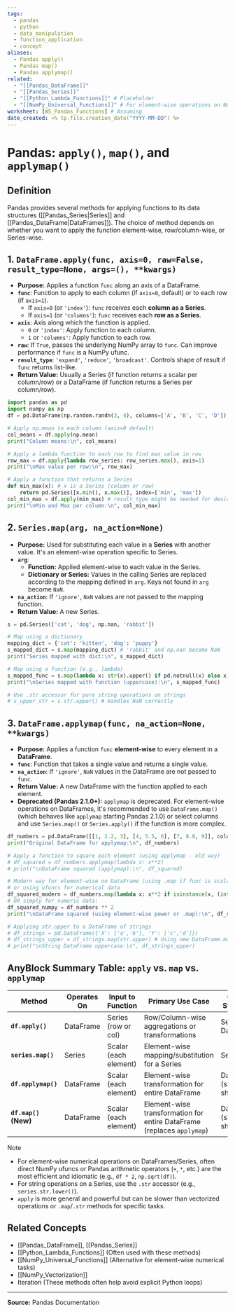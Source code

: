 ```yaml
---
tags:
  - pandas
  - python
  - data_manipulation
  - function_application
  - concept
aliases:
  - Pandas apply()
  - Pandas map()
  - Pandas applymap()
related:
  - "[[Pandas_DataFrame]]"
  - "[[Pandas_Series]]"
  - "[[Python_Lambda_Functions]]" # Placeholder
  - "[[NumPy_Universal_Functions]]" # For element-wise operations on NumPy arrays
worksheet: [WS_Pandas_Functions] # Assuming
date_created: <% tp.file.creation_date("YYYY-MM-DD") %>
---
```

# Pandas: `apply()`, `map()`, and `applymap()`

## Definition

Pandas provides several methods for applying functions to its data structures ([[Pandas_Series|Series]] and [[Pandas_DataFrame|DataFrames]]). The choice of method depends on whether you want to apply the function element-wise, row/column-wise, or Series-wise.

## 1. `DataFrame.apply(func, axis=0, raw=False, result_type=None, args=(), **kwargs)`

- **Purpose:** Applies a function `func` along an axis of a DataFrame.
- **`func`**: Function to apply to each column (if `axis=0`, default) or to each row (if `axis=1`).
    - If `axis=0` (or `'index'`): `func` receives each **column as a Series**.
    - If `axis=1` (or `'columns'`): `func` receives each **row as a Series**.
- **`axis`**: Axis along which the function is applied.
    - `0` or `'index'`: Apply function to each column.
    - `1` or `'columns'`: Apply function to each row.
- **`raw`**: If `True`, passes the underlying NumPy array to `func`. Can improve performance if `func` is a NumPy ufunc.
- **`result_type`**: `'expand'`, `'reduce'`, `'broadcast'`. Controls shape of result if `func` returns list-like.
- **Return Value:** Usually a Series (if function returns a scalar per column/row) or a DataFrame (if function returns a Series per column/row).

```python
import pandas as pd
import numpy as np
df = pd.DataFrame(np.random.randn(3, 4), columns=['A', 'B', 'C', 'D'])

# Apply np.mean to each column (axis=0 default)
col_means = df.apply(np.mean)
print("Column means:\n", col_means)

# Apply a lambda function to each row to find max value in row
row_max = df.apply(lambda row_series: row_series.max(), axis=1)
print("\nMax value per row:\n", row_max)

# Apply a function that returns a Series
def min_max(x): # x is a Series (column or row)
    return pd.Series([x.min(), x.max()], index=['min', 'max'])
col_min_max = df.apply(min_max) # result_type might be needed for desired shape
print("\nMin and Max per column:\n", col_min_max)
```

## 2. `Series.map(arg, na_action=None)`

- **Purpose:** Used for substituting each value in a **Series** with another value. It's an element-wise operation specific to Series.
- **`arg`**:
    - **Function:** Applied element-wise to each value in the Series.
    - **Dictionary or Series:** Values in the calling Series are replaced according to the mapping defined in `arg`. Keys not found in `arg` become `NaN`.
- **`na_action`**: If `'ignore'`, `NaN` values are not passed to the mapping function.
- **Return Value:** A new Series.

```python
s = pd.Series(['cat', 'dog', np.nan, 'rabbit'])

# Map using a dictionary
mapping_dict = {'cat': 'kitten', 'dog': 'puppy'}
s_mapped_dict = s.map(mapping_dict) # 'rabbit' and np.nan become NaN
print("Series mapped with dict:\n", s_mapped_dict)

# Map using a function (e.g., lambda)
s_mapped_func = s.map(lambda x: str(x).upper() if pd.notnull(x) else x)
print("\nSeries mapped with function (uppercase):\n", s_mapped_func)

# Use .str accessor for pure string operations on strings
# s_upper_str = s.str.upper() # Handles NaN correctly
```

## 3. `DataFrame.applymap(func, na_action=None, **kwargs)`

- **Purpose:** Applies a function `func` **element-wise** to every element in a **DataFrame**.
- **`func`**: Function that takes a single value and returns a single value.
- **`na_action`**: If `'ignore'`, `NaN` values in the DataFrame are not passed to `func`.
- **Return Value:** A new DataFrame with the function applied to each element.
- **Deprecated (Pandas 2.1.0+):** `applymap` is deprecated. For element-wise operations on DataFrames, it's recommended to use `DataFrame.map()` (which behaves like `applymap` starting Pandas 2.1.0) or select columns and use `Series.map()` or `Series.apply()` if the function is more complex.

```python
df_numbers = pd.DataFrame([[1, 2.2, 3], [4, 5.5, 6], [7, 8.8, 9]], columns=['A','B','C'])
print("Original DataFrame for applymap:\n", df_numbers)

# Apply a function to square each element (using applymap - old way)
# df_squared = df_numbers.applymap(lambda x: x**2)
# print("\nDataFrame squared (applymap):\n", df_squared)

# Modern way for element-wise on DataFrame (using .map if func is scalar->scalar)
# or using ufuncs for numerical data
df_squared_modern = df_numbers.map(lambda x: x**2 if isinstance(x, (int, float)) else x) # More careful
# OR simply for numeric data:
df_squared_numpy = df_numbers ** 2
print("\nDataFrame squared (using element-wise power or .map):\n", df_squared_numpy)

# Applying str.upper to a DataFrame of strings
# df_strings = pd.DataFrame({'X': ['a','b'], 'Y': ['c','d']})
# df_strings_upper = df_strings.map(str.upper) # Using new DataFrame.map
# print("\nString DataFrame uppercase:\n", df_strings_upper)
```

## AnyBlock Summary Table: `apply` vs. `map` vs. `applymap`

| Method        | Operates On | Input to Function     | Primary Use Case                                 | Output Structure         |
|---------------|-------------|-----------------------|--------------------------------------------------|--------------------------|
| **`df.apply()`**| DataFrame   | Series (row or col)   | Row/Column-wise aggregations or transformations  | Series or DataFrame      |
| **`series.map()`**| Series      | Scalar (each element) | Element-wise mapping/substitution for a Series | Series                   |
| **`df.applymap()`**| DataFrame   | Scalar (each element) | Element-wise transformation for entire DataFrame | DataFrame (same shape)   |
| **`df.map()` (New)**| DataFrame | Scalar (each element) | Element-wise transformation for entire DataFrame (replaces `applymap`) | DataFrame (same shape) |

> [!NOTE]
> - For element-wise numerical operations on DataFrames/Series, often direct NumPy ufuncs or Pandas arithmetic operators (`+`, `*`, etc.) are the most efficient and idiomatic (e.g., `df * 2`, `np.sqrt(df)`).
> - For string operations on a Series, use the `.str` accessor (e.g., `series.str.lower()`).
> - `apply` is more general and powerful but can be slower than vectorized operations or `.map`/`.str` methods for specific tasks.

## Related Concepts
- [[Pandas_DataFrame]], [[Pandas_Series]]
- [[Python_Lambda_Functions]] (Often used with these methods)
- [[NumPy_Universal_Functions]] (Alternative for element-wise numerical tasks)
- [[NumPy_Vectorization]]
- Iteration (These methods often help avoid explicit Python loops)

---
**Source:** Pandas Documentation